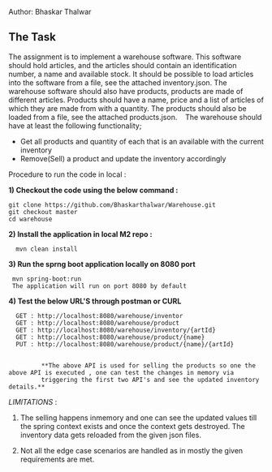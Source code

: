 
Author: Bhaskar Thalwar

## The Task
The assignment is to implement a warehouse software. This software should hold articles, and the articles should contain an identification number, a name and available stock. 
It should be possible to load articles into the software from a file, see the attached inventory.json.
The warehouse software should also have products, products are made of different articles. Products should have a name, price and a list of articles of which they are made from with a quantity. 
The products should also be loaded from a file, see the attached products.json. 
 
The warehouse should have at least the following functionality;
* Get all products and quantity of each that is an available with the current inventory
* Remove(Sell) a product and update the inventory accordingly

Procedure to run the code in local :

**1) Checkout the code using the below command :**
    
    git clone https://github.com/Bhaskarthalwar/Warehouse.git 
    git checkout master
    cd warehouse 

**2) Install the application in local M2 repo :**
    
      mvn clean install 

**3) Run the sprng boot application locally on 8080 port**
     
     mvn spring-boot:run
     The application will run on port 8080 by default 
     
**4) Test the below URL'S through postman or CURL**
    
      GET : http://localhost:8080/warehouse/inventor 
      GET : http://localhost:8080/warehouse/product
      GET : http://localhost:8080/warehouse/inventory/{artId}
      GET : http://localhost:8080/warehouse/product/{name}
      PUT : http://localhost:8080/warehouse/product/{name}/{artId}
      
      
             **The above API is used for selling the products so one the above API is executed , one can test the changes in memory via 
             triggering the first two API's and see the updated inventory details.**
      
 
 _LIMITATIONS_ :
 
  1) The selling happens inmemory and one can see the updated values till the spring context exists and once the context gets destroyed. 
  The inventory data gets reloaded from the given json files.
  
  2) Not all the edge case scenarios are handled as in mostly the given requirements are met.


